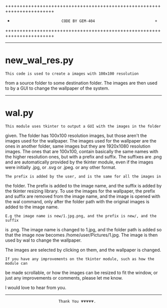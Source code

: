 +++++++++++++++++++++++++++++++++++++++++++++++++++++++++++++++++++++++
+                           CODE BY GEM-404                           +
+++++++++++++++++++++++++++++++++++++++++++++++++++++++++++++++++++++++

-------------------------------------------------------------------------
# new_wal_res.py

    This code is used to create a images with 100x100 resolution
from a source folder to some destination folder. The images are
then used to by a GUI to change the wallpaper of the system.


------------------------------------------------------------------------
# wal.py

    This module uses tkinter to output a GUI with the images in the folder
given. The folder has 100x100 resolution images, but those aren't the
images used for the wallpaper. The images used for the wallpaper are
the ones in another folder, same images but they are 1920x1080
resolution images. The ones that are 100x100, contain basically the same
names with the higher resolution ones, but with a prefix and suffix.
The suffixes are .png and are automatically provided by the tkinter
module, even if the images were initially .jpg, or .svg or .jpeg. or
any other format.

    The prefix is added by the user, and is the same for all the images in
the folder. The prefix is added to the image name, and the suffix is
added by the tkinter resizing library. To use the images for the wallpaper,
the prefix and suffix are removed from the image name, and the image is
opened with the wal command, only after the folder path with the original
images is added to the image name.

    E.g the image name is new/1.jpg.png, and the prefix is new/, and the suffix
is .png. The image name is changed to 1.jpg, and the folder path is added
so that the image now becomes /home/user/Pictures/1.jpg. The image is then
used by wal to change the wallpaper.

The images are selected by clicking on them, and the wallpaper is changed.

    If you have any improvements on the tkinter module, such as how the module can
be made scrollable, or how the images can be resized to fit the window, or just
any improvements or comments, please let me know.

I would love to hear from you.

-----------------------------------------------------------------------------
                            Thank You 💗💗💗💗💗.
